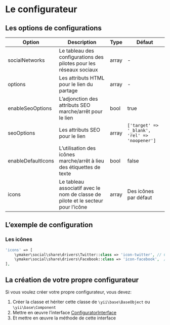 Le configurateur
================

## Les options de configurations

| Option            | Description                                                                       | Type  | Défaut                                        |
|-------------------|-----------------------------------------------------------------------------------|-------|-----------------------------------------------|
|socialNetworks     |Le tableau des configurations des pilotes pour les réseaux sociaux                 |array  |-                                              |
|options            |Les attributs HTML pour le lien du partage                                         |array  |-                                              |
|enableSeoOptions   |L’adjonction des attributs SEO marche/arrêt pour le lien                           |bool   |true                                           |
|seoOptions         |Les attributs SEO pour le lien                                                     |array  |`['target' => '_blank', 'rel' => 'noopener']`  |
|enableDefaultIcons |L’utilisation des icônes marche/arrêt à lieu des étiquettes de texte               |bool   |false                                          |
|icons              |Le tableau associatif avec le nom de classe de pilote et le secteur pour l’icône   |array  |Des icônes par défaut                          |

## L’exemple de configuration

### Les icônes

```php
'icons' => [
    \ymaker\social\share\drivers\Twitter::class => 'icon-twitter', // CSS classe
    \ymaker\social\share\drivers\Facebook::class => 'icon-facebook',  // CSS classe
],
```

## La création de votre propre configurateur

Si vous voulez créer votre propre configurateur, vous devez:

1. Créer la classe et hériter cette classe de `\yii\base\BaseObject` ou `\yii\base\Component`
2. Mettre en œuvre l’interface [ConfiguratorInterface](https://github.com/yiimaker/yii2-social-share/blob/master/src/configurators/ConfiguratorInterface.php)
3. Et mettre en œuvre la méthode de cette interface
